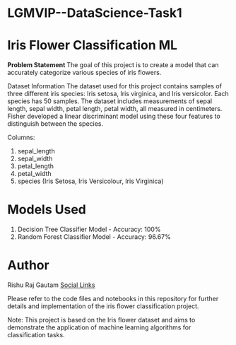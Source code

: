 # LGMVIP--DataScience-Task1

# Iris Flower Classification ML
<b> Problem Statement </b>
The goal of this project is to create a model that can accurately categorize various species of iris flowers.

Dataset Information
The dataset used for this project contains samples of three different iris species: Iris setosa, Iris virginica, and Iris versicolor. Each species has 50 samples. The dataset includes measurements of sepal length, sepal width, petal length, petal width, all measured in centimeters. Fisher developed a linear discriminant model using these four features to distinguish between the species.

Columns:

1. sepal_length
2. sepal_width
3. petal_length
4. petal_width
5. species (Iris Setosa, Iris Versicolour, Iris Virginica)
   
# Models Used
1. Decision Tree Classifier Model - Accuracy: 100%
2. Random Forest Classifier Model - Accuracy: 96.67%
   
# Author
Rishu Raj Gautam
<a href="linktr.ee/rishurajgautam">Social Links</a>

Please refer to the code files and notebooks in this repository for further details and implementation of the iris flower classification project.

Note: This project is based on the Iris flower dataset and aims to demonstrate the application of machine learning algorithms for classification tasks.
